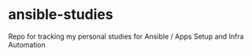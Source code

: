 # ansible-studies
Repo for tracking my personal studies for Ansible / Apps Setup and Infra Automation

